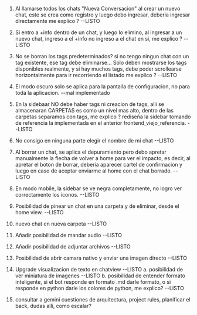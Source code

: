 1. Al llamarse todos los chats "Nueva Conversacion" al crear un nuevo chat, este se crea como registro y luego debo ingresar, deberia ingresar directamente me explico ? --LISTO

2. Si entro a +info dentro de un chat, y luego lo elimino, al ingresar a un nuevo chat, ingreso a el +info no ingreso a el chat en si, me explico ? --LISTO

3. No se borran los tags predeterminados? si no tengo ningun chat con un tag existente, ese tag debe eliminarse... Solo deben mostrarse los tags disponibles realmente, y si hay muchos tags, debe poder scrollearse horizontalmente para ir recorriendo el listado me explico ? --LISTO

4. El modo oscuro solo se aplica para la pantalla de configuracion, no para toda la aplicacion. --mal implementado  

5. En la sidebaar NO debe haber tags ni creacion de tags, alli se almacenaran CARPETAS es como un nivel mas alto, dentro de las carpetas separamos con tags, me explico ? rediseña la sidebar tomando de referencia la implementada en el anterior frontend_viejo_referencia. --LISTO

6. No consigo en ninguna parte elegir el nombre de mi chat  --LISTO

7. Al borrar un chat, se aplica el depuramiento pero debo apretar manualmente la flecha de volver a home para ver el impacto, es decir, al apretar el boton de borrar, deberia aparecer cartel de confirmacion y luego en caso de aceptar enviarme al home con el chat borrado. --LISTO

8. En modo mobile, la sidebar se ve negra completamente, no logro ver correctamente los iconos. --LISTO

9. Posibilidad de pinear un chat en una carpeta y de eliminar, desde el home view. --LISTO

10. nuevo chat en nueva carpeta --LISTO

11. Añadir posibilidad de mandar audio --LISTO

12. Añadir posibilidad de adjuntar archivos --LISTO

13. Posibilidad de abrir camara nativo y enviar una imagen directo --LISTO

14. Upgrade visualizacion de texto en chatview  --LISTO
    a. posibilidad de ver miniatura de imagenes  --LISTO
    b. posibilidad de entender formato inteligente, si el bot responde en formato .md darle formato, o si responde en python darle los colores de python, me explico? --LISTO

11. consultar a gemini cuestiones de arquitectura, project rules, planificar el back, dudas alli, como escalar? 

